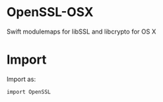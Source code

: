 # OpenSSL-OSX

Swift modulemaps for libSSL and libcrypto for OS X

# Import

Import as:
```
import OpenSSL
```
